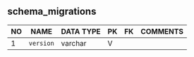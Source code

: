 
schema_migrations
----------------------------


NO | NAME | DATA TYPE | PK | FK | COMMENTS
---|------|-----------|----|----|-------------------
1|`version` | varchar | V |  | 
